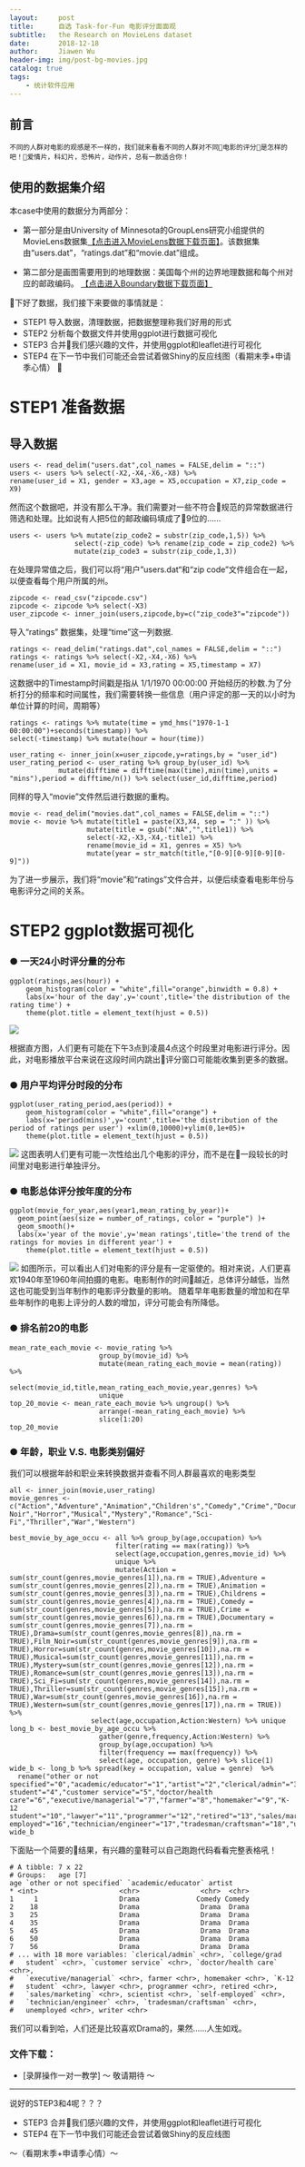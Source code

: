 ```yaml
---
layout:     post
title:      自选 Task-for-Fun 电影评分面面观 
subtitle:   the Research on MovieLens dataset
date:       2018-12-18
author:     Jiawen Wu
header-img: img/post-bg-movies.jpg
catalog: true
tags:
    - 统计软件应用
---
```


## 前言

    不同的人群对电影的观感是不一样的，我们就来看看不同的人群对不同电影的评分是怎样的吧！爱情片，科幻片，恐怖片，动作片，总有一款适合你！
	
## 使用的数据集介绍

本case中使用的数据分为两部分：

- 第一部分是由University of Minnesota的GroupLens研究小组提供的MovieLens数据集<a href="https://grouplens.org/datasets/movielens/">【点击进入MovieLens数据下载页面】</a>。该数据集由“users.dat”，“ratings.dat”和“movie.dat”组成。

- 第二部分是画图需要用到的地理数据：美国每个州的边界地理数据和每个州对应的邮政编码。 <a href="https：//www.census.gov/geo/maps-data/data/cbf/cbf_state.html">【点击进入Boundary数据下载页面】</a>

下好了数据，我们接下来要做的事情就是：
- STEP1 导入数据，清理数据，把数据整理称我们好用的形式
- STEP2 分析每个数据文件并使用ggplot进行数据可视化
- STEP3 合并我们感兴趣的文件，并使用ggplot和leaflet进行可视化
- STEP4 在下一节中我们可能还会尝试着做Shiny的反应线图（看期末季+申请季心情）
   

# STEP1 准备数据

## 导入数据
```
users <- read_delim("users.dat",col_names = FALSE,delim = "::")
users <- users %>% select(-X2,-X4,-X6,-X8) %>% 
rename(user_id = X1, gender = X3,age = X5,occupation = X7,zip_code = X9)
```
然而这个数据吧，并没有那么干净。我们需要对一些不符合规范的异常数据进行筛选和处理。比如说有人把5位的邮政编码填成了9位的......
```
users <- users %>% mutate(zip_code2 = substr(zip_code,1,5)) %>% 
                select(-zip_code) %>% rename(zip_code = zip_code2) %>%
                mutate(zip_code3 = substr(zip_code,1,3))
```
在处理异常值之后，我们可以将“用户”users.dat“和“zip code”文件组合在一起，以便查看每个用户所属的州。
```
zipcode <- read_csv("zipcode.csv")
zipcode <- zipcode %>% select(-X3)
user_zipcode <- inner_join(users,zipcode,by=c("zip_code3"="zipcode"))
```
导入“ratings” 数据集，处理“time”这一列数据.
```
ratings <- read_delim("ratings.dat",col_names = FALSE,delim = "::")
ratings <- ratings %>% select(-X2,-X4,-X6) %>% 
rename(user_id = X1, movie_id = X3,rating = X5,timestamp = X7)
```
这数据中的Timestamp时间戳是指从 1/1/1970 00:00:00 开始经历的秒数.为了分析打分的频率和时间属性，我们需要转换一些信息（用户评定的那一天的以小时为单位计算的时间，周期等）
```
ratings <- ratings %>% mutate(time = ymd_hms("1970-1-1 00:00:00")+seconds(timestamp)) %>%             
select(-timestamp) %>% mutate(hour = hour(time))

user_rating <- inner_join(x=user_zipcode,y=ratings,by = "user_id") 
user_rating_period <- user_rating %>% group_by(user_id) %>%
            mutate(difftime = difftime(max(time),min(time),units = "mins"),period = difftime/n()) %>% select(user_id,difftime,period)
```
同样的导入“movie”文件然后进行数据的重构。
```
movie <- read_delim("movies.dat",col_names = FALSE,delim = "::")
movie <- movie %>% mutate(title1 = paste(X3,X4, sep = ":" )) %>%
                   mutate(title = gsub(":NA","",title1)) %>%
                   select(-X2,-X3,-X4,-title1) %>%
                   rename(movie_id = X1, genres = X5) %>%
                   mutate(year = str_match(title,"[0-9][0-9][0-9][0-9]"))
```
为了进一步展示，我们将“movie”和“ratings”文件合并，以便后续查看电影年份与电影评分之间的关系。

# STEP2 ggplot数据可视化
### ●   一天24小时评分量的分布

```
ggplot(ratings,aes(hour)) +
    geom_histogram(color = "white",fill="orange",binwidth = 0.8) +
    labs(x='hour of the day',y='count',title='the distribution of the rating time') +
    theme(plot.title = element_text(hjust = 0.5)) 
```
![](https://ws1.sinaimg.cn/large/006tNbRwgy1fyckwnkyzmj311c0qojro.jpg)

根据直方图，人们更有可能在下午3点到凌晨4点这个时段里对电影进行评分。因此，对电影播放平台来说在这段时间内跳出评分窗口可能能收集到更多的数据。

### ●   用户平均评分时段的分布
```
ggplot(user_rating_period,aes(period)) +
    geom_histogram(color = "white",fill="orange") +
    labs(x='period(mins)',y='count',title='the distribution of the period of ratings per user') +xlim(0,10000)+ylim(0,1e+05)+
    theme(plot.title = element_text(hjust = 0.5))
```
![](https://ws2.sinaimg.cn/large/006tNbRwgy1fycl0qr39zj311c0qoq36.jpg)
这图表明人们更有可能一次性给出几个电影的评分，而不是在一段较长的时间里对电影进行单独评分。

### ●   电影总体评分按年度的分布
```
ggplot(movie_for_year,aes(year1,mean_rating_by_year))+
  geom_point(aes(size = number_of_ratings, color = "purple") )+
  geom_smooth()+
  labs(x='year of the movie',y='mean ratings',title='the trend of the ratings for movies in different year') +
    theme(plot.title = element_text(hjust = 0.5))
```
![](https://ws3.sinaimg.cn/large/006tNbRwgy1fycl5rgl3gj311c0qogm5.jpg)
如图所示，可以看出人们对电影的评分是有一定驱使的。相对来说，人们更喜欢1940年至1960年间拍摄的电影。电影制作的时间越近，总体评分越低，当然这也可能受到当年制作的电影评分数量的影响。 随着早年电影数量的增加和在早些年制作的电影上评分的人数的增加，评分可能会有所降低。

### ●   排名前20的电影
```
mean_rate_each_movie <- movie_rating %>%
                      group_by(movie_id) %>%
                      mutate(mean_rating_each_movie = mean(rating)) %>%
                      select(movie_id,title,mean_rating_each_movie,year,genres) %>%
                      unique 
top_20_movie <- mean_rate_each_movie %>% ungroup() %>%
                      arrange(-mean_rating_each_movie) %>%
                      slice(1:20)
top_20_movie
```
### ●   年龄，职业 V.S. 电影类别偏好
我们可以根据年龄和职业来转换数据并查看不同人群最喜欢的电影类型
```
all <- inner_join(movie,user_rating)
movie_genres <- c("Action","Adventure","Animation","Children's","Comedy","Crime","Documentary","Drama","Film-Noir","Horror","Musical","Mystery","Romance","Sci-Fi","Thriller","War","Western")

best_movie_by_age_occu <- all %>% group_by(age,occupation) %>%
                          filter(rating == max(rating)) %>%
                          select(age,occupation,genres,movie_id) %>%
                          unique %>%             
                          mutate(Action = sum(str_count(genres,movie_genres[1]),na.rm = TRUE),Adventure = sum(str_count(genres,movie_genres[2]),na.rm = TRUE),Animation = sum(str_count(genres,movie_genres[3]),na.rm = TRUE),Childrens = sum(str_count(genres,movie_genres[4]),na.rm = TRUE),Comedy = sum(str_count(genres,movie_genres[5]),na.rm = TRUE),Crime = sum(str_count(genres,movie_genres[6]),na.rm = TRUE),Documentary = sum(str_count(genres,movie_genres[7]),na.rm = TRUE),Drama=sum(str_count(genres,movie_genres[8]),na.rm = TRUE),Film_Noir=sum(str_count(genres,movie_genres[9]),na.rm = TRUE),Horror=sum(str_count(genres,movie_genres[10]),na.rm = TRUE),Musical=sum(str_count(genres,movie_genres[11]),na.rm = TRUE),Mystery=sum(str_count(genres,movie_genres[12]),na.rm = TRUE),Romance=sum(str_count(genres,movie_genres[13]),na.rm = TRUE),Sci_Fi=sum(str_count(genres,movie_genres[14]),na.rm = TRUE),Thriller=sum(str_count(genres,movie_genres[15]),na.rm = TRUE),War=sum(str_count(genres,movie_genres[16]),na.rm = TRUE),Western=sum(str_count(genres,movie_genres[17]),na.rm = TRUE))  %>%
                    select(age,occupation,Action:Western) %>% unique 
long_b <- best_movie_by_age_occu %>%
                      gather(genre,frequency,Action:Western) %>%
                      group_by(age,occupation) %>%
                      filter(frequency == max(frequency)) %>%
                      select(age, occupation, genre) %>% slice(1)
wide_b <- long_b %>% spread(key = occupation, value = genre)  %>%
  rename("other or not specified"="0","academic/educator"="1","artist"="2","clerical/admin"="3","college/grad student"="4","customer service"="5","doctor/health care"="6","executive/managerial"="7","farmer"="8","homemaker"="9","K-12 student"="10","lawyer"="11","programmer"="12","retired"="13","sales/marketing"="14","scientist"="15","self-employed"="16","technician/engineer"="17","tradesman/craftsman"="18","unemployed"="19","writer"="20")
wide_b
```
下面贴一个简要的结果，有兴趣的童鞋可以自己跑跑代码看看完整表格吼！
```
# A tibble: 7 x 22
# Groups:   age [7]
age `other or not specified` `academic/educator` artist
* <int>                    <chr>               <chr>  <chr>
1     1                    Drama              Comedy Comedy
2    18                    Drama               Drama  Drama
3    25                    Drama               Drama  Drama
4    35                    Drama               Drama  Drama
5    45                    Drama               Drama  Drama
6    50                    Drama               Drama  Drama
7    56                    Drama               Drama  Drama
# ... with 18 more variables: `clerical/admin` <chr>, `college/grad
#   student` <chr>, `customer service` <chr>, `doctor/health care` <chr>,
#   `executive/managerial` <chr>, farmer <chr>, homemaker <chr>, `K-12
#   student` <chr>, lawyer <chr>, programmer <chr>, retired <chr>,
#   `sales/marketing` <chr>, scientist <chr>, `self-employed` <chr>,
#   `technician/engineer` <chr>, `tradesman/craftsman` <chr>,
#   unemployed <chr>, writer <chr>
```
我们可以看到哈，人们还是比较喜欢Drama的，果然......人生如戏。


### 文件下载：
- [录屏操作一对一教学]  ～ 敬请期待 ～

***
说好的STEP3和4呢？？？
- STEP3 合并我们感兴趣的文件，并使用ggplot和leaflet进行可视化
- STEP4 在下一节中我们可能还会尝试着做Shiny的反应线图

～（看期末季+申请季心情）～